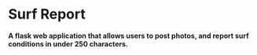 # Surf Report
**A flask web application that allows users to post photos, and report surf conditions in under 250 characters.**
